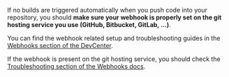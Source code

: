 <p>If no builds are triggered automatically when you push code into your repository,
you should <strong>make sure your webhook is properly set on the git hosting
service you use (GitHub, Bitbucket, GitLab, ...)</strong>.</p>
<p>You can find the webhook related setup and troubleshooting guides
in the <a href="/webhooks/">Webhooks section of the DevCenter</a>.</p>
<p>If the webhook is present on the git hosting service, you should
check the <a href="/webhooks/troubleshooting">Troubleshooting section of the Webhooks docs</a>.</p>

